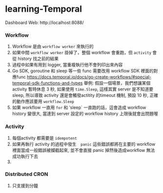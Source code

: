# learning-Temporal

Dashboard Web: http://localhost:8088/

### Workflow

1. Workflow 是由 `workflow worker` 來執行的
2. 如果中間 `workflow worker` 掛掉了，整個 workflow 會重跑，但 `activity` 會從 history 找之前的結果
3. 過程中如果有用到 logger, 當重複執行他不會列印出來內容
4. Go SDK, goroutine 和 sleep 等一些 func 需要改用 workflow SDK 裡面的對應func
   https://docs.temporal.io/docs/go-create-workflows/#special-temporal-sdk-functions-and-types
   舉例: 假設一個場景，我們想讓某個 activity 暫時休息 3 秒, 如果使用 `time.Sleep`, 這樣其實 server 是不知道要 sleep, 所以導致 activity 還是會觸發actitity 的timeout 機制, 預設 10 秒, 正確的動作應該要用 `workflow.Sleep`
5. 如果 workflow 一直用 `for` 和 ‵sleep` 一直跑的話，這會造成 workflow history 變很大, 當達到 server 設定的 workflow history 上限後就會出問題喔 

### Activity

1. 每個activity 都需要是 `idempotent`
2. 如果再執行 activity 的過程中發生　`panic` 這些錯誤都將在主要的 workflow 裡面當成一般錯誤被攔截起來, 並不會直接 panic 掉然後造成workflow 無法成功執行下去
3. 

### Distributed CRON

1. 只支援到分鐘